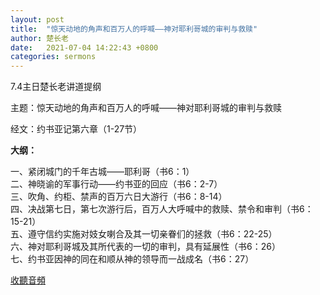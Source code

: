 ```yaml
---
layout: post
title:  "惊天动地的角声和百万人的呼喊——神对耶利哥城的审判与救赎"
author: 楚长老
date:   2021-07-04 14:22:43 +0800
categories: sermons
---
```


7.4主日楚长老讲道提纲

主题：惊天动地的角声和百万人的呼喊——神对耶利哥城的审判与救赎

经文：约书亚记第六章（1-27节）

**大纲：**

一、紧闭城门的千年古城——耶利哥（书6：1）  
二、神晓谕的军事行动——约书亚的回应（书6：2-7）  
三、吹角、约柜、禁声的百万六日大游行（书6：8-14）  
四、决战第七日，第七次游行后，百万人大呼喊中的救赎、禁令和审判（书6：15-21）  
五、遵守信约实施对妓女喇合及其一切亲眷们的拯救（书6：22-25）  
六、神对耶利哥城及其所代表的一切的审判，具有延展性（书6：26）    
七、约书亚因神的同在和顺从神的领导而一战成名（书6：27）    

[收聽音頻](https://github.com/tghch/tghch.github.io/raw/master/audios/20210704-Recording.mp3)

